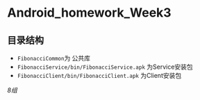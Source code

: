 Android_homework_Week3
================

目录结构
-------
* `FibonacciCommon`为 公共库
* `FibonacciService/bin/FibonacciService.apk` 为Service安装包
* `FibonacciClient/bin/FibonacciClient.apk` 为Client安装包


*8组*
